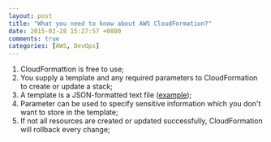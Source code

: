 ```yaml
---
layout: post
title: "What you need to know about AWS CloudFormation?"
date: 2015-02-28 15:27:57 +0800
comments: true
categories: [AWS, DevOps]
---
```


1. CloudFormattion is free to use;
1. You supply a template and any required parameters to CloudFormation to create or update a stack;
1. A template is a JSON-formatted text file ([example](https://s3.amazonaws.com/cloudformation-templates-us-east-1/WordPress_Single_Instance_With_RDS.template));
1. Parameter can be used to specify sensitive information which you don't want to store in the template;
1. If not all resources are created or updated successfully, CloudFormation will rollback every change;
